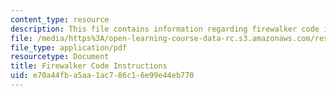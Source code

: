 ```yaml
---
content_type: resource
description: This file contains information regarding firewalker code instructions.
file: /media/https%3A/open-learning-course-data-rc.s3.amazonaws.com/res-2-005-girls-who-build-make-your-own-wearables-workshop-spring-2015/e70a44fba5aa1ac786c16e99e44eb770_MITRES_2_005S15_Code.pdf
file_type: application/pdf
resourcetype: Document
title: Firewalker Code Instructions
uid: e70a44fb-a5aa-1ac7-86c1-6e99e44eb770
---
```

